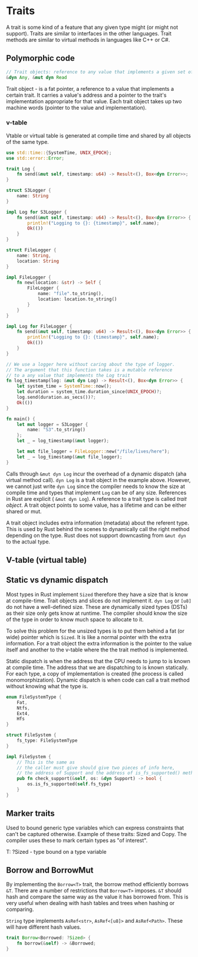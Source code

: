# Traits

A trait is some kind of a feature that any given type might (or might not support). Traits are similar to interfaces in the other languages. Trait methods are similar to virtual methods in languages like C++ or C#. 

## Polymorphic code

```rs
// Trait objects: reference to any value that implements a given set of methods
&dyn Any, &mut dyn Read
```

Trait object - is a fat pointer, a reference to a value that implements a certain trait. It carries a value's address and a pointer to the trait's implementation appropriate for that value. Each trait object takes up two machine words (pointer to the value and implementation).

### v-table

Vtable or virtual table is generated at compile time and shared by all objects of the same type. 



```rs
use std::time::{SystemTime, UNIX_EPOCH};
use std::error::Error;

trait Log {
    fn send(&mut self, timestamp: u64) -> Result<(), Box<dyn Error>>;
}

struct S3Logger {
    name: String
}

impl Log for S3Logger {
    fn send(&mut self, timestamp: u64) -> Result<(), Box<dyn Error>> {
        println!("Logging to {}: {timestamp}", self.name);
        Ok(())
    }
}

struct FileLogger {
    name: String,
    location: String
}

impl FileLogger {
    fn new(location: &str) -> Self {
        FileLogger {
            name: "file".to_string(),
            location: location.to_string()
        }
    }
}

impl Log for FileLogger {
    fn send(&mut self, timestamp: u64) -> Result<(), Box<dyn Error>> {
        println!("Logging to {}: {timestamp}", self.name);
        Ok(())
    }
}

// We use a logger here without caring about the type of logger.
// The argument that this function takes is a mutable reference
// to a any value that implements the Log trait
fn log_timestamp(log: &mut dyn Log) -> Result<(), Box<dyn Error>> {
    let system_time = SystemTime::now();
    let duration = system_time.duration_since(UNIX_EPOCH)?;
    log.send(duration.as_secs())?;
    Ok(())
}

fn main() {
    let mut logger = S3Logger {
        name: "S3".to_string()
    };
    let _ = log_timestamp(&mut logger);

    let mut file_logger = FileLogger::new("/file/lives/here");
    let _ = log_timestamp(&mut file_logger);
}
```

Calls through `&mut dyn Log` incur the overhead of a dynamic dispatch (aha virtual method call). `dyn Log` is a trait object in the example above. However, we cannot just write `dyn Log` since the compiler needs to know the size at compile time and types that implement `Log` can be of any size. References in Rust are explicit ( `&mut dyn Log`). A reference to a trait type is called *trait object*. A trait object points to some value, has a lifetime and can be either shared or mut. 

A trait object includes extra information (metadata) about the referent type. This is used by Rust behind the scenes to dynamically call the right method depending on the type. Rust does not support downcasting from `&mut dyn` to the actual type.

## V-table (virtual table)

## Static vs dynamic dispatch

Most types in Rust implement `Sized` therefore they have a size that is know at compile-time. Trait objects and slices do not implement it. `dyn Log` or `[u8]` do not have a well-defined size. These are dynamically sized types (DSTs) as their size only gets know at runtime. The compiler should know the size of the type in order to know much space to allocate to it.

To solve this problem for the unsized types is to put them behind a fat (or wide) pointer which is `Sized`. It is like a normal pointer with the extra information. For a trait object the extra information is the pointer to the value itself and another to the v-table where the the trait method is implemented.

Static dispatch is when the address that the CPU needs to jump to is known at compile time. The address that we are dispatching to is known statically. For each type, a copy of implementation is created (the process is called monomorphization). Dynamic dispatch is when code can call a trait method without knowing what the type is. 

```rs
enum FileSystemType {
    Fat,
    Ntfs,
    Ext4,
    Hfs
}

struct FileSystem {
    fs_type: FileSystemType
}

impl FileSystem {
    // This is the same as
    // the caller must give should give two pieces of info here,
    // the address of Support and the address of is_fs_supported() method.
    pub fn check_support(&self, os: &dyn Support) -> bool {
        os.is_fs_supported(self.fs_type)
    }
}
```

## Marker traits

Used to bound generic type variables which can express constraints that can't be captured otherwise. Example of these traits: Sized and Copy. The compiler uses these to mark certain types as "of interest". 

T: ?Sized - type bound on a type variable

## Borrow and BorrowMut

By implementing the `Borrow<T>` trait, the borrow method efficiently borrows `&T`. There are a number of restrictions that `Borrow<T>` imposes. `&T` should hash and compare the same way as the value it has borrowed from. This is very useful when dealing with hash tables and trees when hashing or comparing.

`String` type implements `AsRef<str>`, `AsRef<[u8]>` and `AsRef<Path>`. These will have different hash values. 

```rs
trait Borrow<Borrowed: ?Sized> {
    fn borrow(&self) -> &Borrowed;
}
```

